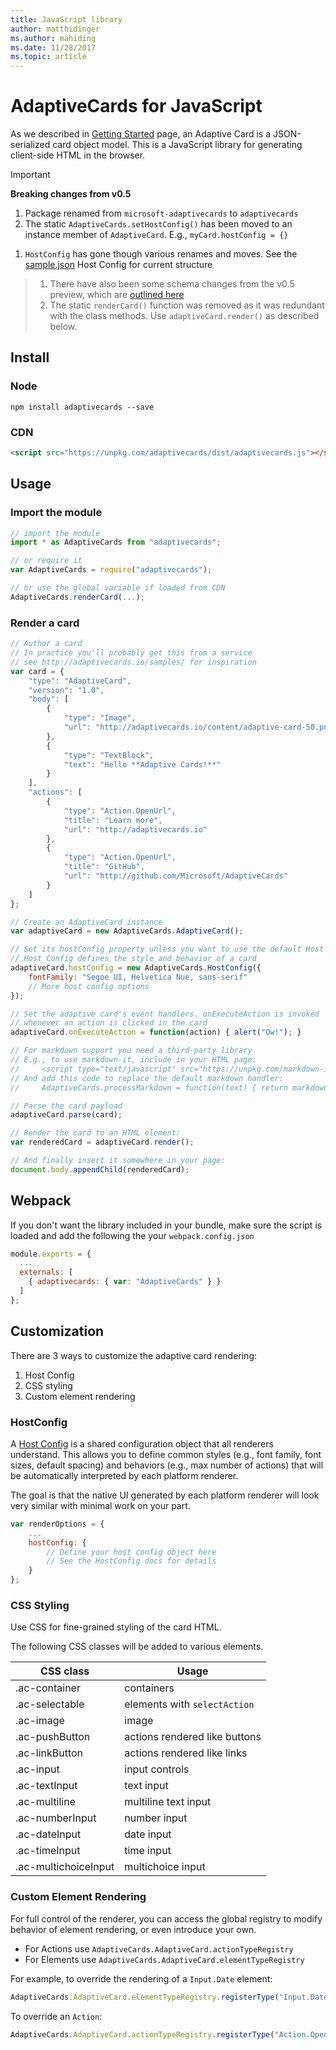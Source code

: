 ```yaml
---
title: JavaScript library
author: matthidinger
ms.author: mahiding
ms.date: 11/28/2017
ms.topic: article
---
```


# AdaptiveCards for JavaScript

As we described in [Getting Started](../GettingStarted.md) page, an Adaptive Card is a JSON-serialized card object model. This is a JavaScript library for generating client-side HTML in the browser.

> [!IMPORTANT]
> **Breaking changes from v0.5**
> 
> 1. Package renamed from `microsoft-adaptivecards` to `adaptivecards`
> 1. The static `AdaptiveCards.setHostConfig()` has been moved to an instance member of `AdaptiveCard`. E.g., `myCard.hostConfig = {}` 
1. `HostConfig` has gone though various renames and moves. See the [sample.json](https://github.com/Microsoft/AdaptiveCards/blob/master/samples/v1.0/HostConfig/sample.json) Host Config for current structure
> 1. There have also been some schema changes from the v0.5 preview, which are [outlined here](https://github.com/Microsoft/AdaptiveCards/pull/633)
> 1. The static `renderCard()` function was removed as it was redundant with the class methods. Use `adaptiveCard.render()` as described below. 


## Install

### Node

```console
npm install adaptivecards --save
```

### CDN

```html
<script src="https://unpkg.com/adaptivecards/dist/adaptivecards.js"></script>
```

## Usage

### Import the module

```js
// import the module
import * as AdaptiveCards from "adaptivecards";

// or require it
var AdaptiveCards = require("adaptivecards");

// or use the global variable if loaded from CDN
AdaptiveCards.renderCard(...);
```

### Render a card

```js
// Author a card
// In practice you'll probably get this from a service
// see http://adaptivecards.io/samples/ for inspiration
var card = {
    "type": "AdaptiveCard",
    "version": "1.0",
    "body": [
        {
            "type": "Image",
            "url": "http://adaptivecards.io/content/adaptive-card-50.png"
        },
        {
            "type": "TextBlock",
            "text": "Hello **Adaptive Cards!**"
        }
    ],
    "actions": [
        {
            "type": "Action.OpenUrl",
            "title": "Learn more",
            "url": "http://adaptivecards.io"
        },
        {
            "type": "Action.OpenUrl",
            "title": "GitHub",
            "url": "http://github.com/Microsoft/AdaptiveCards"
        }
    ]
};

// Create an AdaptiveCard instance
var adaptiveCard = new AdaptiveCards.AdaptiveCard();

// Set its hostConfig property unless you want to use the default Host Config
// Host Config defines the style and behavior of a card
adaptiveCard.hostConfig = new AdaptiveCards.HostConfig({
    fontFamily: "Segoe UI, Helvetica Nue, sans-serif"
    // More host config options
});

// Set the adaptive card's event handlers. onExecuteAction is invoked
// whenever an action is clicked in the card
adaptiveCard.onExecuteAction = function(action) { alert("Ow!"); }

// For markdown support you need a third-party library
// E.g., to use markdown-it, include in your HTML page:
//     <script type="text/javascript" src="https://unpkg.com/markdown-it/dist/markdown-it.js"></script>
// And add this code to replace the default markdown handler:
//     AdaptiveCards.processMarkdown = function(text) { return markdownit().render(text); }

// Parse the card payload
adaptiveCard.parse(card);

// Render the card to an HTML element:
var renderedCard = adaptiveCard.render();

// And finally insert it somewhere in your page:
document.body.appendChild(renderedCard);
```

## Webpack

If you don't want the library included in your bundle, make sure the script is loaded and add the following the your `webpack.config.json`

```js
module.exports = {
  ...
  externals: [
    { adaptivecards: { var: "AdaptiveCards" } }
  ]
};
```

## Customization

There are 3 ways to customize the adaptive card rendering: 
1. Host Config
2. CSS styling
3. Custom element rendering

### HostConfig 

A [Host Config](../HostConfig.md) is a shared configuration object that all renderers understand. This allows you to define common styles (e.g., font family, font sizes, default spacing) and behaviors (e.g., max number of actions) that will be automatically interpreted by each platform renderer. 

The goal is that the native UI generated by each platform renderer will look very similar with minimal work on your part.

```javascript
var renderOptions = {
    ...
    hostConfig: {
        // Define your host config object here
        // See the HostConfig docs for details
    }
};
```

### CSS Styling

Use CSS for fine-grained styling of the card HTML.

The following CSS classes will be added to various elements.

| CSS class | Usage |
|---|---|
| .ac-container | containers |
| .ac-selectable  | elements with `selectAction` |
| .ac-image | image |
| .ac-pushButton | actions rendered like buttons |
| .ac-linkButton  | actions rendered like links |
| .ac-input | input controls|
| .ac-textInput| text input |
| .ac-multiline | multiline text input |
| .ac-numberInput | number input|
| .ac-dateInput | date input|
| .ac-timeInput | time input |
| .ac-multichoiceInput | multichoice input|


### Custom Element Rendering

For full control of the renderer, you can access the global registry to modify behavior of element rendering, or even introduce your own.

* For Actions use `AdaptiveCards.AdaptiveCard.actionTypeRegistry` 
* For Elements use `AdaptiveCards.AdaptiveCard.elementTypeRegistry`

For example, to override the rendering of a `Input.Date` element:

```javascript
AdaptiveCards.AdaptiveCard.elementTypeRegistry.registerType("Input.Date", () => { return new DateInput(); }); 
```
To override an `Action`:

```javascript
AdaptiveCards.AdaptiveCard.actionTypeRegistry.registerType("Action.OpenUrl", () => { return new OpenUrlAction(); });  
```



